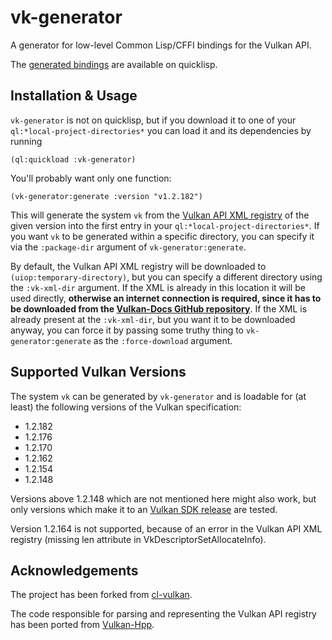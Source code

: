 # vk-generator
A generator for low-level Common Lisp/CFFI bindings for the Vulkan API.

The [generated bindings](https://github.com/JolifantoBambla/vk) are available on quicklisp.

## Installation & Usage
`vk-generator` is not on quicklisp, but if you download it to one of your `ql:*local-project-directories*` you can load it and its dependencies by running
 
    (ql:quickload :vk-generator)

You'll probably want only one function:

    (vk-generator:generate :version "v1.2.182")

This will generate the system `vk` from the [Vulkan API XML registry](https://github.com/KhronosGroup/Vulkan-Docs) of the given version into the first entry 
in your `ql:*local-project-directories*`.
If you want `vk` to be generated within a specific directory, you can specify it via the `:package-dir` argument of `vk-generator:generate`.

By default, the Vulkan API XML registry will be downloaded to `(uiop:temporary-directory)`, but you can specify a different directory using the `:vk-xml-dir` argument.
If the XML is already in this location it will be used directly, **otherwise an internet connection is required, since it has to be downloaded from the [Vulkan-Docs GitHub repository](https://github.com/KhronosGroup/Vulkan-Docs)**.
If the XML is already present at the `:vk-xml-dir`, but you want it to be downloaded anyway, you can force it by passing some truthy thing to `vk-generator:generate` as the `:force-download` argument.

## Supported Vulkan Versions
The system `vk` can be generated by `vk-generator` and is loadable for (at least) the following versions of the Vulkan specification:

* 1.2.182
* 1.2.176
* 1.2.170
* 1.2.162
* 1.2.154
* 1.2.148

Versions above 1.2.148 which are not mentioned here might also work, but only versions which make it to an [Vulkan SDK release](https://vulkan.lunarg.com/sdk/home) are tested.

Version 1.2.164 is not supported, because of an error in the Vulkan API XML registry (missing len attribute in VkDescriptorSetAllocateInfo).

## Acknowledgements

The project has been forked from [cl-vulkan](https://github.com/3b/cl-vulkan).

The code responsible for parsing and representing the Vulkan API registry has been ported from [Vulkan-Hpp](https://github.com/KhronosGroup/Vulkan-Hpp).
